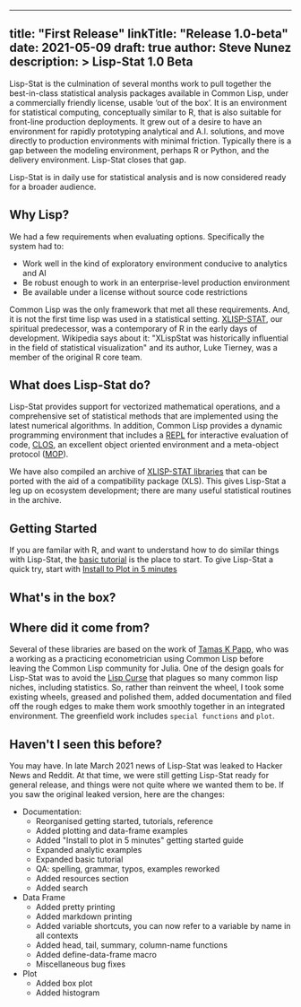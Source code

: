 
---
title: "First Release"
linkTitle: "Release 1.0-beta"
date: 2021-05-09
draft: true
author: Steve Nunez
description: >
  Lisp-Stat 1.0 Beta
---

Lisp-Stat is the culmination of several months work to pull together
the best-in-class statistical analysis packages available in Common
Lisp, under a commercially friendly license, usable ‘out of the box’.
It is an environment for statistical computing, conceptually similar
to R, that is also suitable for front-line production deployments.  It
grew out of a desire to have an environment for rapidly prototyping
analytical and A.I. solutions, and move directly to production
environments with minimal friction.  Typically there is a gap between
the modeling environment, perhaps R or Python, and the delivery
environment. Lisp-Stat closes that gap.

Lisp-Stat is in daily use for statistical analysis and is now
considered ready for a broader audience.


## Why Lisp?
We had a few requirements when evaluating options.  Specifically the
system had to:

- Work well in the kind of exploratory environment conducive to analytics and AI
- Be robust enough to work in an enterprise-level production environment
- Be available under a license without source code restrictions

Common Lisp was the only framework that met all these
requirements.  And, it is not the first time lisp was used in a
statistical setting.  [XLISP-STAT](https://en.wikipedia.org/wiki/XLispStat),
our spiritual predecessor, was a contemporary of R in the early days of
development.  Wikipedia says about it: "XLispStat was historically
influential in the field of statistical visualization" and its author,
Luke Tierney, was a member of the original R core team.


## What does Lisp-Stat do?

Lisp-Stat provides support for vectorized mathematical operations, and
a comprehensive set of statistical methods that are implemented using
the latest numerical algorithms.  In addition, Common Lisp provides a
dynamic programming environment that includes a
[REPL](https://en.wikipedia.org/wiki/Read%E2%80%93eval%E2%80%93print_loop)
for interactive evaluation of code,
[CLOS](https://en.wikipedia.org/wiki/Common_Lisp_Object_System), an
excellent object oriented environment and a meta-object protocol
([MOP](https://en.wikipedia.org/wiki/Metaobject#Metaobject_protocol)).

We have also compiled an archive of [XLISP-STAT
libraries](/docs/reference/xlisp/) that can be ported with the aid of
a compatibility package (XLS).  This gives Lisp-Stat a leg up on
ecosystem development; there are many useful statistical routines in
the archive.

## Getting Started

If you are familar with R, and want to understand how to do similar
things with Lisp-Stat, the [basic tutorial](/docs/tutorials/basics) is
the place to start.  To give Lisp-Stat a quick try, start with
[Install to Plot in 5 minutes](/docs/getting-started/)

## What's in the box?



## Where did it come from?

Several of these libraries are based on the work of [Tamas K
Papp](https://tamaspapp.eu/), who was a working as a practicing
econometrician using Common Lisp before leaving the Common Lisp
community for Julia.  One of the design goals for Lisp-Stat was to
avoid the [Lisp
Curse](http://www.winestockwebdesign.com/Essays/Lisp_Curse.html) that
plagues so many common lisp niches, including statistics.  So, rather
than reinvent the wheel, I took some existing wheels, greased and
polished them, added documentation and filed off the rough edges to
make them work smoothly together in an integrated environment.  The
greenfield work includes `special functions` and `plot`.

## Haven't I seen this before?

You may have. In late March 2021 news of Lisp-Stat was leaked to
Hacker News and Reddit.  At that time, we were still getting Lisp-Stat
ready for general release, and things were not quite where we wanted
them to be.  If you saw the original leaked version, here are the
changes:

- Documentation:
  - Reorganised getting started, tutorials, reference
  - Added plotting and data-frame examples
  - Added "Install to plot in 5 minutes" getting started guide
  - Expanded analytic examples
  - Expanded basic tutorial
  - QA: spelling, grammar, typos, examples reworked
  - Added resources section
  - Added search
- Data Frame
  - Added pretty printing
  - Added markdown printing
  - Added variable shortcuts, you can now refer to a variable by name in all contexts
  - Added head, tail, summary, column-name functions
  - Added define-data-frame macro
  - Miscellaneous bug fixes
- Plot
  - Added box plot
  - Added histogram
